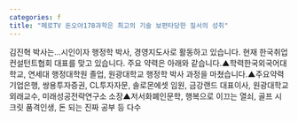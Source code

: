 ```yaml
---
categories: f
title: "페로TV 돈오야178과학은 최고의 기술 보편타당한 질서의 성취"
---
```

김진혁 박사는...시인이자 행정학 박사, 경영지도사로 활동하고 있습니다. 현재 한국취업컨설턴트협회 대표를 맞고 있습니다. 주요 약력은 아래와 같습니다.▲학력한국외국어대학교, 연세대 행정대학원 졸업, 원광대학교 행정학 박사 과정을 마쳤습니다.▲주요약력기업은행, 쌍용투자증권, CL투자자문, 솔로몬에셋 임원, 금강랜드 대표이사, 원광대학교 외래교수, 미래성공전략연구소 소장▲저서화폐인문학, 행복으로 이끄는 열쇠, 골프 시크릿 품격인생, 돈 되는 진짜 공부 등 다수